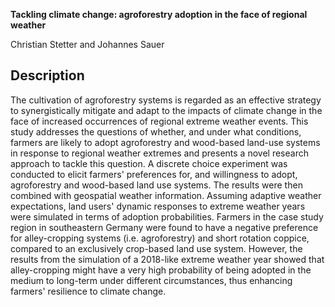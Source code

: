 **Tackling climate change: agroforestry adoption in the face of regional weather**

Christian Stetter and Johannes Sauer


## Description
The cultivation of agroforestry systems is regarded as an effective strategy to synergistically mitigate and adapt to the impacts of climate change in the face of increased occurrences of regional extreme weather events. This study addresses the questions of whether, and under what conditions, farmers are likely to adopt agroforestry and wood-based land-use systems in response to regional weather extremes and presents a novel research approach to tackle this question. A discrete choice experiment was conducted to elicit farmers' preferences for, and willingness to adopt, agroforestry and wood-based land use systems. The results were then combined with geospatial weather information. Assuming adaptive weather expectations, land users' dynamic responses to extreme weather years were simulated in terms of adoption probabilities. Farmers in the case study region in southeastern Germany were found to have a negative preference for alley-cropping systems (i.e. agroforestry) and short rotation coppice, compared to an exclusively crop-based land use system. However, the results from the simulation of a 2018-like extreme weather year showed that alley-cropping might have a very high probability of being adopted in the medium to long-term under different circumstances, thus enhancing farmers' resilience to climate change.
